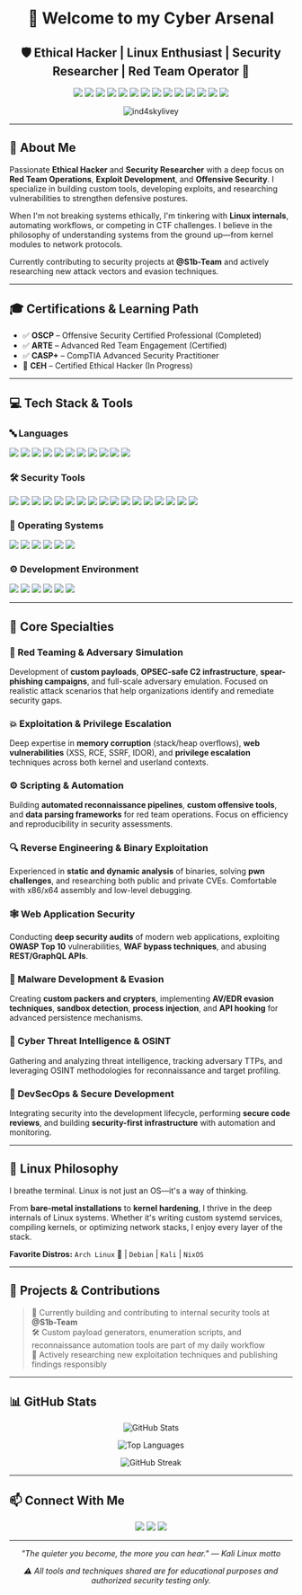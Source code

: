 <h1 align="center">👋 Welcome to my Cyber Arsenal</h1>

<h2 align="center">🛡️ Ethical Hacker | Linux Enthusiast | Security Researcher | Red Team Operator 🧠</h2>

<p align="center">
  <img src="https://img.shields.io/badge/Cybersecurity-Expert-critical?style=flat&logo=gnome-terminal" />
  <img src="https://img.shields.io/badge/Linux-Enthusiast-blueviolet?style=flat&logo=linux" />
  <img src="https://img.shields.io/badge/OSCP-Completed-success?style=flat&logo=tryhackme" />
  <img src="https://img.shields.io/badge/Reverse%20Engineering-Active-informational?style=flat&logo=radare2" />
  <img src="https://img.shields.io/badge/Pentester-Mindset-red?style=flat&logo=hackthebox" />
  <img src="https://img.shields.io/badge/Red%20Team-Operator-ff004f?style=flat&logo=protonmail" />
  <img src="https://img.shields.io/badge/Exploit%20Development-Creator-9a00b9?style=flat&logo=codeforces" />
  <img src="https://img.shields.io/badge/Tooling%20Dev-Custom%20Scripts-yellow?style=flat&logo=gear" />
  <img src="https://img.shields.io/badge/Offensive%20Scripting-Automation-lightgrey?style=flat&logo=python" />
  <img src="https://img.shields.io/badge/Active%20Directory-Attacks-5319e7?style=flat&logo=microsoft" />
  <img src="https://img.shields.io/badge/Post%20Exploitation-Expert-critical?style=flat&logo=ghostery" />
  <img src="https://img.shields.io/badge/CTF%20Player-%23HackThePlanet-blue?style=flat&logo=circleci" />
  <img src="https://img.shields.io/badge/Binary%20Analysis-Reverser-brightgreen?style=flat&logo=ghidra" />
  <img src="https://img.shields.io/badge/C2%20Infrastructure-Builder-0a0a0a?style=flat&logo=linuxfoundation" />
</p>

<p align="center">
  <img src="https://komarev.com/ghpvc/?username=ind4skylivey&label=Profile%20views&color=0e75b6&style=flat" alt="ind4skylivey" />
</p>

---

## 🧠 About Me

Passionate **Ethical Hacker** and **Security Researcher** with a deep focus on **Red Team Operations**, **Exploit Development**, and **Offensive Security**. I specialize in building custom tools, developing exploits, and researching vulnerabilities to strengthen defensive postures.

When I'm not breaking systems ethically, I'm tinkering with **Linux internals**, automating workflows, or competing in CTF challenges. I believe in the philosophy of understanding systems from the ground up—from kernel modules to network protocols.

Currently contributing to security projects at **@S1b-Team** and actively researching new attack vectors and evasion techniques.

---

## 🎓 Certifications & Learning Path

- ✅ **OSCP** – Offensive Security Certified Professional (Completed)
- ✅ **ARTE** – Advanced Red Team Engagement (Certified)
- ✅ **CASP+** – CompTIA Advanced Security Practitioner
- 🔄 **CEH** – Certified Ethical Hacker (In Progress)

---

## 💻 Tech Stack & Tools

### 🔤 Languages
<p>
  <img src="https://img.shields.io/badge/Python-%233776AB.svg?style=flat&logo=python&logoColor=white" />
  <img src="https://img.shields.io/badge/Rust-%23000000.svg?style=flat&logo=rust&logoColor=white" />
  <img src="https://img.shields.io/badge/C-%2300599C.svg?style=flat&logo=c&logoColor=white" />
  <img src="https://img.shields.io/badge/C++-%2300599C.svg?style=flat&logo=c%2B%2B&logoColor=white" />
  <img src="https://img.shields.io/badge/Bash-%234EAA25.svg?style=flat&logo=gnu-bash&logoColor=white" />
  <img src="https://img.shields.io/badge/SQL-%234479A1.svg?style=flat&logo=postgresql&logoColor=white" />
  <img src="https://img.shields.io/badge/MySQL-%234479A1.svg?style=flat&logo=mysql&logoColor=white" />
  <img src="https://img.shields.io/badge/PHP-%23777BB4.svg?style=flat&logo=php&logoColor=white" />
  <img src="https://img.shields.io/badge/Lua-%232C2D72.svg?style=flat&logo=lua&logoColor=white" />
  <img src="https://img.shields.io/badge/JavaScript-%23F7DF1E.svg?style=flat&logo=javascript&logoColor=black" />
  <img src="https://img.shields.io/badge/Assembly-%23525252.svg?style=flat&logo=assembly&logoColor=white" />
</p>

### 🛠️ Security Tools
<p>
  <img src="https://img.shields.io/badge/Nmap-blue?style=flat&logo=nmap" />
  <img src="https://img.shields.io/badge/Burp_Suite-FF6633?style=flat&logo=burpsuite&logoColor=white" />
  <img src="https://img.shields.io/badge/Metasploit-2596CD?style=flat&logo=metasploit&logoColor=white" />
  <img src="https://img.shields.io/badge/Wireshark-1679A7?style=flat&logo=wireshark&logoColor=white" />
  <img src="https://img.shields.io/badge/Radare2-FF1493?style=flat&logo=radare2" />
  <img src="https://img.shields.io/badge/Ghidra-00C853?style=flat&logo=ghidra" />
  <img src="https://img.shields.io/badge/IDA_Free-00BFFF?style=flat" />
  <img src="https://img.shields.io/badge/Netcat-000000?style=flat" />
  <img src="https://img.shields.io/badge/Empire-8B0000?style=flat" />
  <img src="https://img.shields.io/badge/CrackMapExec-critical?style=flat" />
  <img src="https://img.shields.io/badge/BloodHound-DC143C?style=flat" />
  <img src="https://img.shields.io/badge/SQLmap-orange?style=flat" />
  <img src="https://img.shields.io/badge/pwndbg-blueviolet?style=flat" />
  <img src="https://img.shields.io/badge/pwntools-yellow?style=flat&logo=python" />
  <img src="https://img.shields.io/badge/Impacket-success?style=flat&logo=python" />
  <img src="https://img.shields.io/badge/ffuf-lightgrey?style=flat" />
  <img src="https://img.shields.io/badge/Bettercap-9cf?style=flat" />
</p>

### 🐧 Operating Systems
<p>
  <img src="https://img.shields.io/badge/Arch_Linux-%231793d1.svg?style=flat&logo=arch-linux&logoColor=white" />
  <img src="https://img.shields.io/badge/Kali_Linux-%23557C94.svg?style=flat&logo=kali-linux&logoColor=white" />
  <img src="https://img.shields.io/badge/Parrot_OS-%2300B3B3.svg?style=flat&logo=parrot-security&logoColor=white" />
  <img src="https://img.shields.io/badge/BlackArch-%23000000.svg?style=flat&logo=arch-linux&logoColor=white" />
  <img src="https://img.shields.io/badge/NixOS-%235277C3.svg?style=flat&logo=nixos&logoColor=white" />
  <img src="https://img.shields.io/badge/Debian-%23A81D33.svg?style=flat&logo=debian&logoColor=white" />
</p>

### ⚙️ Development Environment
<p>
  <img src="https://img.shields.io/badge/Neovim-%2357A143.svg?style=flat&logo=neovim&logoColor=white" />
  <img src="https://img.shields.io/badge/Tmux-%231BB91F.svg?style=flat&logo=tmux&logoColor=white" />
  <img src="https://img.shields.io/badge/Terminal-Zsh-critical?style=flat&logo=gnome-terminal" />
  <img src="https://img.shields.io/badge/Shell-Fish-blue?style=flat&logo=fish&logoColor=white" />
  <img src="https://img.shields.io/badge/Shell-Bash-4EAA25?style=flat&logo=gnu-bash&logoColor=white" />
  <img src="https://img.shields.io/badge/Editor-Emacs-7F5AB6?style=flat&logo=gnu-emacs&logoColor=white" />
</p>

---

## 🧩 Core Specialties

### 🔴 Red Teaming & Adversary Simulation
Development of **custom payloads**, **OPSEC-safe C2 infrastructure**, **spear-phishing campaigns**, and full-scale adversary emulation. Focused on realistic attack scenarios that help organizations identify and remediate security gaps.

### 💥 Exploitation & Privilege Escalation
Deep expertise in **memory corruption** (stack/heap overflows), **web vulnerabilities** (XSS, RCE, SSRF, IDOR), and **privilege escalation** techniques across both kernel and userland contexts.

### ⚙️ Scripting & Automation
Building **automated reconnaissance pipelines**, **custom offensive tools**, and **data parsing frameworks** for red team operations. Focus on efficiency and reproducibility in security assessments.

### 🔍 Reverse Engineering & Binary Exploitation
Experienced in **static and dynamic analysis** of binaries, solving **pwn challenges**, and researching both public and private CVEs. Comfortable with x86/x64 assembly and low-level debugging.

### 🕸️ Web Application Security
Conducting **deep security audits** of modern web applications, exploiting **OWASP Top 10** vulnerabilities, **WAF bypass techniques**, and abusing **REST/GraphQL APIs**.

### 🧬 Malware Development & Evasion
Creating **custom packers and crypters**, implementing **AV/EDR evasion techniques**, **sandbox detection**, **process injection**, and **API hooking** for advanced persistence mechanisms.

### 🧠 Cyber Threat Intelligence & OSINT
Gathering and analyzing threat intelligence, tracking adversary TTPs, and leveraging OSINT methodologies for reconnaissance and target profiling.

### 🧰 DevSecOps & Secure Development
Integrating security into the development lifecycle, performing **secure code reviews**, and building **security-first infrastructure** with automation and monitoring.

---

## 🐧 Linux Philosophy

I breathe terminal. Linux is not just an OS—it's a way of thinking.

From **bare-metal installations** to **kernel hardening**, I thrive in the deep internals of Linux systems. Whether it's writing custom systemd services, compiling kernels, or optimizing network stacks, I enjoy every layer of the stack.

**Favorite Distros:** `Arch Linux` 🖤 | `Debian` | `Kali` | `NixOS`

---

## 🚀 Projects & Contributions

> 🔐 Currently building and contributing to internal security tools at **@S1b-Team**  
> 🛠️ Custom payload generators, enumeration scripts, and reconnaissance automation tools are part of my daily workflow  
> 🧪 Actively researching new exploitation techniques and publishing findings responsibly  

---

## 📊 GitHub Stats

<p align="center">
  <img src="https://github-readme-stats.vercel.app/api?username=ind4skylivey&show_icons=true&theme=radical&hide_border=true&count_private=true" alt="GitHub Stats" />
</p>

<p align="center">
  <img src="https://github-readme-stats.vercel.app/api/top-langs/?username=ind4skylivey&layout=compact&theme=radical&hide_border=true" alt="Top Languages" />
</p>

<p align="center">
  <img src="https://github-readme-streak-stats.herokuapp.com/?user=ind4skylivey&theme=radical&hide_border=true" alt="GitHub Streak" />
</p>

---

## 📫 Connect With Me

<p align="center">
  <a href="https://github.com/ind4skylivey"><img src="https://img.shields.io/badge/GitHub-100000?style=for-the-badge&logo=github&logoColor=white" /></a>
  <a href="https://www.hackthebox.eu/profile/ind4skylivey"><img src="https://img.shields.io/badge/HackTheBox-111927?style=for-the-badge&logo=hackthebox&logoColor=9FEF00" /></a>
  <a href="https://tryhackme.com/p/ind4skylivey"><img src="https://img.shields.io/badge/TryHackMe-212C42?style=for-the-badge&logo=tryhackme&logoColor=white" /></a>
</p>

---

<p align="center">
  <i>"The quieter you become, the more you can hear." — Kali Linux motto</i>
</p>

<p align="center">
  <i>⚠️ All tools and techniques shared are for educational purposes and authorized security testing only.</i>
</p>
